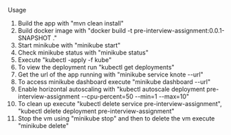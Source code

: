 Usage

1. Build the app with "mvn clean install"
2. Build docker image with "docker build -t pre-interview-assignment:0.0.1-SNAPSHOT ."
3. Start minikube with "minikube start"
4. Check minikube status with "minikube status"
5. Execute "kubectl -apply -f kube"
6. To view the deployment run "kubectl get deployments"
7. Get the url of the app running with "minikube service knote --url"
8. To access minikube dashboard execute "minikube dashboard --url"
9. Enable horizontal autoscaling with "kubectl autoscale deployment pre-interview-assignment --cpu-percent=50 --min=1 --max=10"
10. To clean up execute "kubectl delete service pre-interview-assignment", "kubectl delete deployment pre-interview-assignment"
11. Stop the vm using "minikube stop" and then to delete the vm execute "minikube delete"
